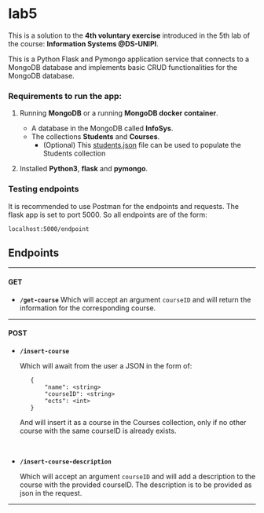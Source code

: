 # lab5

This is a solution to the **4th voluntary exercise** introduced in
the 5th lab of the course: **Information Systems @DS-UNIPI**.

This is a Python Flask and Pymongo application service that
connects to a MongoDB database and implements basic CRUD
functionalities for the MongoDB database.

### Requirements to run the app:
1. Running **MongoDB** or a running **MongoDB docker container**.
    * A database in the MongoDB called **InfoSys**.
    * The collections **Students** and **Courses**.
        * (Optional) This [students.json](https://github.com/csymvoul/Information-Systems-Lab/blob/master/lab3-4/students.json) file can be
        used to populate the Students collection

2. Installed **Python3**, **flask** and **pymongo**.

### Testing endpoints

It is recommended to use Postman for the endpoints and requests.
The flask app is set to port 5000. So all endpoints are of the form:

    localhost:5000/endpoint

## Endpoints
---
#### GET
*   **<code>/get-course</code>**
    Which will accept an argument <code>courseID</code> and will return the information for the corresponding course.

---
#### POST

*    **<code>/insert-course</code>**

        Which will await from the user a JSON in the form of:

            {
                "name": <string>
                "courseID": <string>
                "ects": <int>
            }

        And will insert it as a course in the Courses collection, only
        if no other course with the same courseID is already exists.
<br/>

*   **<code>/insert-course-description</code>**

    Which will accept an argument <code>courseID</code> and will add
    a description to the course with the provided courseID.
    The description is to be provided as json in the request.
        
---
